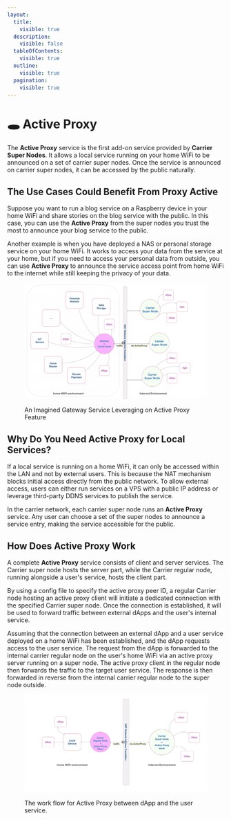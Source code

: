 ```yaml
---
layout:
  title:
    visible: true
  description:
    visible: false
  tableOfContents:
    visible: true
  outline:
    visible: true
  pagination:
    visible: true
---
```


# 🕳 Active Proxy

The **Active Proxy** service is the first add-on service provided by **Carrier Super Nodes**. It allows a local service running on your home WiFi to be announced on a set of carrier super nodes. Once the service is announced on carrier super nodes, it can be accessed by the public naturally.

## The Use Cases Could Benefit From Proxy Active

Suppose you want to run a blog service on a Raspberry device in your home WiFi and share stories on the blog service with the public. In this case, you can use the **Active Proxy** from the super nodes you trust the most to announce your blog service to the public.

Another example is when you have deployed a NAS or personal storage service on your home WiFi. It works to access your data from the service at your home, but if you need to access your personal data from outside, you can use **Active Proxy** to announce the service access point from home WiFi to the internet while still keeping the privacy of your data.

<figure><img src="../../.gitbook/assets/gateway-service.png" alt=""><figcaption><p>An Imagined Gateway Service Leveraging on Active Proxy Feature</p></figcaption></figure>

## Why Do You Need Active Proxy for Local Services?

If a local service is running on a home WiFi, it can only be accessed within the LAN and not by external users. This is because the NAT mechanism blocks initial access directly from the public network. To allow external access, users can either run services on a VPS with a public IP address or leverage third-party DDNS services to publish the service.

In the carrier network, each carrier super node runs an **Active Proxy** service. Any user can choose a set of the super nodes to announce a service entry, making the service accessible for the public.

## How Does Active Proxy Work

A complete **Active Proxy** service consists of client and server services. The Carrier super node hosts the server part, while the Carrier regular node, running alongside a user's service, hosts the client part.

By using a config file to specify the active proxy peer ID, a regular Carrier node hosting an active proxy client will initiate a dedicated connection with the specified Carrier super node. Once the connection is established, it will be used to forward traffic between external dApps and the user's internal service.

Assuming that the connection between an external dApp and a user service deployed on a home WiFi has been established, and the dApp requests access to the user service. The request from the dApp is forwarded to the internal carrier regular node on the user's home WiFi via an active proxy server running on a super node. The active proxy client in the regular node then forwards the traffic to the target user service. The response is then forwarded in reverse from the internal carrier regular node to the super node outside.

<figure><img src="../../.gitbook/assets/image.png" alt=""><figcaption><p>The work flow for Active Proxy between dApp and the user service.</p></figcaption></figure>

